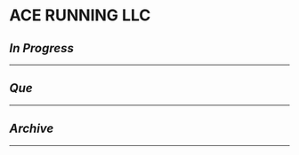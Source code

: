 # ACE RUNNING LLC

## *In Progress*

--------------------

## *Que*

-----------------------------------
## *Archive*

-----------------------------------
